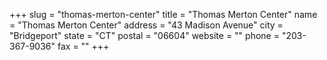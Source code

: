 +++
slug = "thomas-merton-center"
title = "Thomas Merton Center"
name = "Thomas Merton Center"
address = "43 Madison Avenue"
city = "Bridgeport"
state = "CT"
postal = "06604"
website = ""
phone = "203-367-9036"
fax = ""
+++
